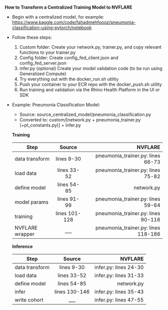 **How to Transform a Centralized Training Model to NVFLARE**

* Begin with a centralized model, for example: https://www.kaggle.com/code/fahadmehfoooz/pneumonia-classification-using-pytorch/notebook
* Follow these steps:
   1. Custom folder:
     Create your network.py, trainer.py, and copy relevant functions to your trainer.py 
   2. Config folder:
     Create config_fed_client.json and config_fed_server.json 
   3. infer.py (optional)
     Create your model validation code (to be run using Generalized Compute)
   4. Try everything out with the docker_run.sh utility
   5. Push your container to your ECR repo with the docker_push.sh utility
   6. Run training and validation via the Rhino Health Platform in the UI or SDK
* Example: Pneumonia Classification Model:
   * Source: source_centralized_model/pneumonia_classification.py
   * Converted to: custom/[network.py + pneumonia_trainer.py (+pt_constants.py)] + infer.py 

  **Training**
    
  |Step| Source | NVFLARE| 
  |---|:---:|---:|
   |data transform|lines 9-30|pneumonia_trainer.py: lines 66-73|
    |load data|lines 33-52|pneumonia_trainer.py: lines 75-82|
    |define model|lines 54-85|network.py|
    |model params|lines 91-99|pneumonia_trainer.py: lines 59-64|
    |training|lines 101-128|pneumonia_trainer.py: lines 90-116|
    |NVFLARE wrapper|___|pneumonia_trainer.py: lines 118-186|
    
    **Inference**
    
  |Step| Source | NVFLARE| 
  |---|:---:|---:|
   |data transform|lines 9-30|infer.py: lines 24-30|
    |load data|lines 33-52|infer.py: lines 31-33|
    |define model|lines 54-85|network.py|
    |infer|lines 130-146|infer.py: lines 35-43|
    |write cohort|___|infer.py: lines 47-55|
  
